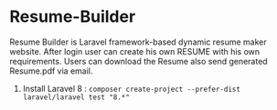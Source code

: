 # Resume-Builder
 Resume Builder is Laravel framework-based dynamic resume maker website. After login user can create his own RESUME with his own requirements. Users can download the Resume also send generated Resume.pdf via email.

 1. Install Laravel 8 : `composer create-project --prefer-dist laravel/laravel test "8.*"`
